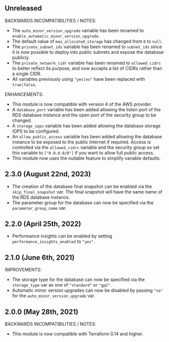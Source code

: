 ## Unreleased

BACKWARDS INCOMPATIBILITIES / NOTES:

* The `auto_minor_version_upgrade` variable has been renamed to 
  `enable_automatic_minor_version_upgrade`.
* The default value of `max_allocated_storage` has changed from `0` to `null`.
* The `private_subnet_ids` variable has been renamed to `subnet_ids` since it
  is now possible to deploy into public subnets and expose the database 
  publicly.
* The `private_network_cidr` variable has been renamed to `allowed_cidrs` to
  better reflect its purpose, and now accepts a list of CIDRs rather than a
  single CIDR.
* All variables previously using `"yes|no"` have been replaced with
  `true|false`.

ENHANCEMENTS:

* This module is now compatible with version 4 of the AWS provider.
* A `database_port` variable has been added allowing the listen port of the
  RDS database instance and the open port of the security group to be changed.
* A `storage_iops` variable has been added allowing the database storage IOPS
  to be configured.
* An `allow_public_access` variable has been added allowing the database
  instance to be exposed to the public Internet if required. Access is
  controlled via the `allowed_cidrs` variable and the security group so
  set this variable to `["0.0.0.0/0"]` if you want to allow full public access.
* This module now uses the nullable feature to simplify variable defaults.

## 2.3.0 (August 22nd, 2023)
* The creation of the database final snapshot can be enabled via the `skip_final_snapshot` var.
  The final snapshot will have the same name of the RDS database instance.
* The parameter group for the database can now be specified via the `parameter_group_name` var.

## 2.2.0 (April 25th, 2022)
* Performance insights can be enabled by setting `performance_insights_enabled` to `"yes"`.

## 2.1.0 (June 6th, 2021)

IMPROVEMENTS:

* The storage type for the database can now be specified via the `storage_type`
  var as one of `"standard"` or `"gp2"`.
* Automatic minor version upgrades can now be disabled by passing `"no"` for
  the `auto_minor_version_upgrade` var.

## 2.0.0 (May 28th, 2021)

BACKWARDS INCOMPATIBILITIES / NOTES:

* This module is now compatible with Terraform 0.14 and higher.
